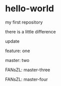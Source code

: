 # hello-world
my first repository

there is a little difference

update


feature: one

master: two

FANsZL: master-three

FANsZL: master-four
